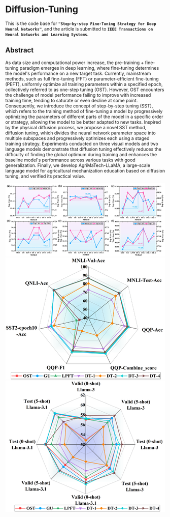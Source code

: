 # Diffusion-Tuning
This is the code base for **`"Step-by-step Fine-Tuning Strategy for Deep Neural Networks"`**, and the article is submitted to **`IEEE Transactions on Neural Networks and Learning Systems`**.

## Abstract
As data size and computational power increase, the pre-training + fine-tuning paradigm emerges in deep learning, where fine-tuning determines the model's performance on a new target task. Currently, mainstream methods, such as full fine-tuning (FFT) or parameter-efficient fine-tuning (PEFT), uniformly optimize all training parameters within a specified epoch, collectively referred to as one-step tuning (OST). However, OST encounters the challenge of model performance failing to improve with increased training time, tending to saturate or even decline at some point. Consequently, we introduce the concept of step-by-step tuning (SST), which refers to the training method of fine-tuning a model by progressively optimizing the parameters of different parts of the model in a specific order or strategy, allowing the model to be better adapted to new tasks. Inspired by the physical diffusion process, we propose a novel SST method, diffusion tuning, which divides the neural network parameter space into multiple subspaces and progressively optimizes each using a staged training strategy. Experiments conducted on three visual models and two language models demonstrate that diffusion tuning effectively reduces the difficulty of finding the global optimum during training and enhances the baseline model's performance across various tasks with good generalization. Finally, we develop AgriMaTech-LLaMA, a large-scale language model for agricultural mechanization education based on diffusion tuning, and verified its practical value.

![cvresult](figures/fig5.png)
![nlpresult1](figures/fig6.png)
![nlpresult2](figures/fig7.png)
